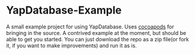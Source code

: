 YapDatabase-Example
===================

A small example project for using YapDatabase. Uses [cocoapods](http://cocoapods.org) for bringing in the source. A contrived example at the moment, but should be able to get you started. You can just download the repo as a zip file(or fork it, if you want to make improvements) and run it as is.
